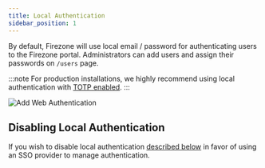 ```yaml
---
title: Local Authentication
sidebar_position: 1
---
```


By default, Firezone will use local email / password for authenticating users to
the Firezone portal. Administrators can add users and assign their passwords on
`/users` page.

:::note
For production installations, we highly recommend using local authentication
with [TOTP enabled](multi-factor).
:::

![Add Web Authentication](https://user-images.githubusercontent.com/52545545/160450817-26406854-285c-4977-aa69-033eee2cfa57.png)

## Disabling Local Authentication

If you wish to disable local authentication
[described below](README) in favor of using an SSO provider to manage authentication.
